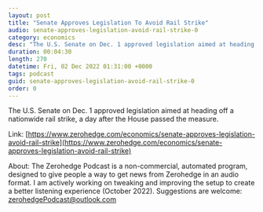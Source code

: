 ```yaml
---
layout: post
title: "Senate Approves Legislation To Avoid Rail Strike"
audio: senate-approves-legislation-avoid-rail-strike-0
category: economics
desc: "The U.S. Senate on Dec. 1 approved legislation aimed at heading off a nationwide rail strike, a day after the House passed the measure."
duration: 00:04:30
length: 270
datetime: Fri, 02 Dec 2022 01:31:00 +0000
tags: podcast
guid: senate-approves-legislation-avoid-rail-strike-0
order: 0
---
```

The U.S. Senate on Dec. 1 approved legislation aimed at heading off a nationwide rail strike, a day after the House passed the measure.

Link: [https://www.zerohedge.com/economics/senate-approves-legislation-avoid-rail-strike](https://www.zerohedge.com/economics/senate-approves-legislation-avoid-rail-strike)

About: The Zerohedge Podcast is a non-commercial, automated program, designed to give people a way to get news from Zerohedge in an audio format.  I am actively working on tweaking and improving the setup to create a better listening experience (October 2022).  Suggestions are welcome: [zerohedgePodcast@outlook.com](mailto:zerohedgePodcast@outlook.com)